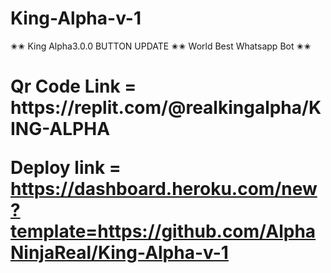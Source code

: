 # King-Alpha-v-1
✬✬ King Alpha3.0.0 BUTTON UPDATE ✬✬ World Best Whatsapp Bot ✬✬

<h1>Qr Code Link = https://replit.com/@realkingalpha/KING-ALPHA

Deploy link = https://dashboard.heroku.com/new?template=https://github.com/AlphaNinjaReal/King-Alpha-v-1

